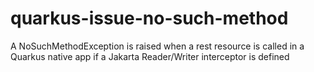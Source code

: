# quarkus-issue-no-such-method
A NoSuchMethodException is raised when a rest resource is called in a Quarkus native app if a Jakarta Reader/Writer interceptor is defined
